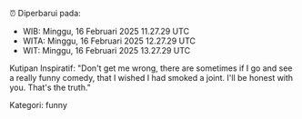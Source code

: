 ⏰ Diperbarui pada:
- WIB: Minggu, 16 Februari 2025 11.27.29 UTC
- WITA: Minggu, 16 Februari 2025 12.27.29 UTC
- WIT: Minggu, 16 Februari 2025 13.27.29 UTC

Kutipan Inspiratif:
"Don't get me wrong, there are sometimes if I go and see a really funny comedy, that I wished I had smoked a joint. I'll be honest with you. That's the truth."


Kategori: funny

